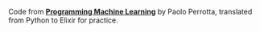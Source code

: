Code from **[Programming Machine Learning](https://pragprog.com/titles/pplearn/programming-machine-learning/)** by Paolo Perrotta, translated from Python to Elixir for practice.
